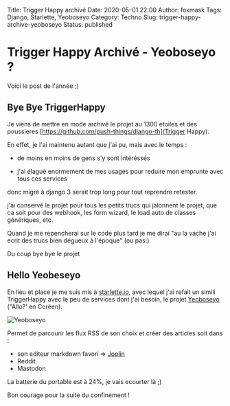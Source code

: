 Title: Trigger Happy archivé
Date: 2020-05-01 22:00
Author: foxmask
Tags: Django, Starlette, Yeoboseyo
Category: Techno
Slug: trigger-happy-archive-yeoboseyo
Status: published

# Trigger Happy Archivé - Yeoboseyo ?

Voici le post de l'année ;)

## Bye Bye TriggerHappy

Je viens de mettre en mode archivé le projet au 1300 etoiles et des poussieres [https://github.com/push-things/django-th](Trigger Happy).

En effet, je l'ai maintenu autant que j'ai pu, mais avec le temps : 

* de moins en moins de gens s'y sont intéréssés

* j'ai élagué enormement de mes usages pour reduire mon emprunte avec tous ces services

donc migré à django 3 serait trop long pour tout reprendre retester.

j'ai conservé le projet pour tous les petits trucs qui jalonnent le projet, que ca soit pour des webhook, les form wizard, le load auto de classes génériques, etc.

Quand je me repencherai sur le code plus tard je me dirai "au la vache j'ai ecrit des trucs bien dégueux à l'époque" (ou pas:)

Du coup bye bye le projet 

## Hello Yeobeseyo

En lieu et place je me suis mis à [starlette.io](https://starlette.io), avec lequel j'ai refait un simili TriggerHappy avec le peu de services dont j'ai besoin, le projet [Yeoboseyo](https://github.com/foxmask/yeoboseyo) ("Allo?' en Coréen).

![Yeoboseyo](https://raw.githubusercontent.com/foxmask/yeoboseyo/master/doc/Yeoboseyo.png)

Permet de parcourir les flux RSS de son choix et créer des articles soit dans :

* son editeur markdown favori => [Joplin](htps://joplinapp.org) 
* Reddit
* Mastodon

La batterie du portable est à 24%, je vais ecourter là ;)

Bon courage pour la suite du confinement !

